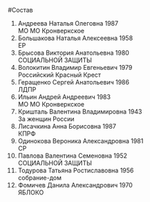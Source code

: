 #Состав
1. Андреева Наталья Олеговна 1987   
    МО МО Кронверкское
2. Большакова Наталья Алексеевна 1958   
    ЕР
3. Брысова Виктория Анатольевна 1980   
    СОЦИАЛЬНОЙ ЗАЩИТЫ
4. Волокитин Владимир Евгеньевич 1979   
    Российский Красный Крест
5. Геращенко Сергей Анатольевич 1986   
    ЛДПР
6. Ильин Андрей Андреевич 1983   
    МО МО Кронверкское
7. Кришталь Валентина Владимировна 1943   
    За женщин России
8. Лисачкина Анна Борисовна 1987   
    КПРФ
9. Одинокова Вероника Александровна 1981   
    СР
10. Павлова Валентина Семеновна 1952   
    СОЦИАЛЬНОЙ ЗАЩИТЫ
11. Тодурова Татьяна Ростиславовна 1956   
    собрание-дом
12. Фомичев Данила Александрович 1970   
    ЯБЛОКО
